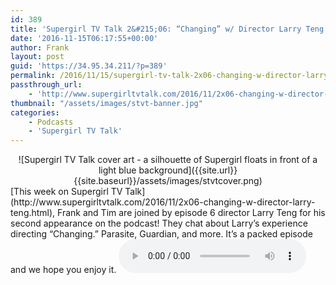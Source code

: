 ```yaml
---
id: 389
title: 'Supergirl TV Talk 2&#215;06: “Changing” w/ Director Larry Teng!'
date: '2016-11-15T06:17:55+00:00'
author: Frank
layout: post
guid: 'https://34.95.34.211/?p=389'
permalink: /2016/11/15/supergirl-tv-talk-2x06-changing-w-director-larry-teng/
passthrough_url:
    - 'http://www.supergirltvtalk.com/2016/11/2x06-changing-w-director-larry-teng.html'
thumbnail: "/assets/images/stvt-banner.jpg"
categories:
    - Podcasts
    - 'Supergirl TV Talk'
---
```


<div markdown="1" style="text-align: center;">
![Supergirl TV Talk cover art - a silhouette of Supergirl floats in front of a light blue background]({{site.url}}{{site.baseurl}}/assets/images/stvtcover.png)
</div>
[This week on Supergirl TV Talk](http://www.supergirltvtalk.com/2016/11/2x06-changing-w-director-larry-teng.html), Frank and Tim are joined by episode 6 director Larry Teng for his second appearance on the podcast! They chat about Larry’s experience directing “Changing.” Parasite, Guardian, and more. It’s a packed episode and we hope you enjoy it.

<audio controls>
  <source src="http://www.podtrac.com/pts/redirect.mp3/archive.org/download/STVT2x06/STVT2x06.mp3" type="audio/mpeg">
  Your browser does not support the audio element.
</audio>
</div>